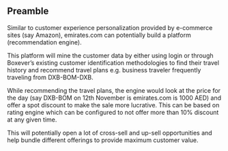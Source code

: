 ## Preamble

Similar to customer experience personalization provided by e-commerce sites (say Amazon), emirates.com can potentially build a platform (recommendation engine).

This platform will mine the customer data by either using login or through Boxever’s existing customer identification methodologies to find their travel history and recommend travel plans e.g. business traveler frequently traveling from DXB-BOM-DXB.

While recommending the travel plans, the engine would look at the price for the day (say DXB-BOM on 12th November is emirates.com is 1000 AED) and offer a spot discount to make the sale more lucrative. This can be based on rating engine which can be configured to not offer more than 10% discount at any given time.

This will potentially open a lot of cross-sell and up-sell opportunities and help bundle different offerings to provide maximum customer value.